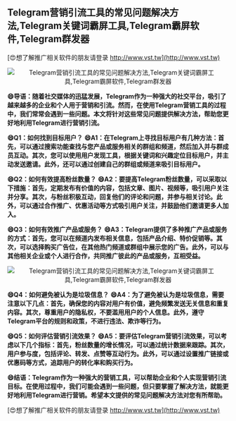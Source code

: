 ## **Telegram营销引流工具的常见问题解决方法,Telegram关键词霸屏工具,Telegram霸屏软件,Telegram群发器**

[😍想了解推广相关软件的朋友请登录 http://www.vst.tw](http://www.vst.tw)

 <center><img src="https://vst.tw/MP4/tuiguang/png/7.png" alt="Telegram营销引流工具的常见问题解决方法,Telegram关键词霸屏工具,Telegram霸屏软件,Telegram群发器"></center>

**😄导语：随着社交媒体的迅猛发展，Telegram作为一种强大的社交平台，吸引了越来越多的企业和个人用于营销和引流。然而，在使用Telegram营销工具的过程中，我们常常会遇到一些问题。本文将针对这些常见问题提供解决方法，帮助您更好地利用Telegram进行营销引流。**

**😄Q1：如何找到目标用户？**
**😄A1：在Telegram上寻找目标用户有几种方法：首先，可以通过搜索功能查找与您产品或服务相关的群组和频道，然后加入并与群成员互动。其次，您可以使用用户发现工具，根据关键词和兴趣定位目标用户，并主动发送邀请。此外，还可以通过创建自己的群组或频道来吸引目标用户。**

**😄Q2：如何有效提高粉丝数量？**
**😄A2：要提高Telegram粉丝数量，可以采取以下措施：首先，定期发布有价值的内容，包括文章、图片、视频等，吸引用户关注并分享。其次，与粉丝积极互动，回复他们的评论和问题，并参与相关讨论。此外，可以通过合作推广、优惠活动等方式吸引用户关注，并鼓励他们邀请更多人加入。**

**😄Q3：如何有效推广产品或服务？**
**😄A3：Telegram提供了多种推广产品或服务的方式：首先，您可以在频道内发布相关信息，包括产品介绍、特价促销等。其次，可以选择购买广告位，在其他热门频道或群组中展示您的广告。此外，可以与其他相关企业或个人进行合作，共同推广彼此的产品或服务，互相受益。**

 <center><img src="https://vst.tw/MP4/tuiguang/png/5.png" alt="Telegram营销引流工具的常见问题解决方法,Telegram关键词霸屏工具,Telegram霸屏软件,Telegram群发器"></center>

**😄Q4：如何避免被认为是垃圾信息？**
**😄A4：为了避免被认为是垃圾信息，需要注意以下几点：首先，确保您的内容对用户有价值，避免频繁发送无关信息和重复内容。其次，尊重用户的隐私权，不要滥用用户的个人信息。此外，遵守Telegram平台的规则和政策，不进行违法、欺诈等行为。**

**😄Q5：如何评估营销引流效果？**
**😄A5：要评估Telegram营销引流效果，可以考虑以下几个指标：首先，粉丝数量的增长情况，可以通过统计数据来跟踪。其次，用户参与度，包括评论、转发、点赞等互动行为。此外，可以通过设置推广链接或优惠码等方式，追踪用户的转化率和购买行为。**

**😄结语：Telegram作为一种强大的营销工具，可以帮助企业和个人实现营销引流目标。在使用过程中，我们可能会遇到一些问题，但只要掌握了解决方法，就能更好地利用Telegram进行营销。希望本文提供的常见问题解决方法对您有所帮助。**

[😍想了解推广相关软件的朋友请登录 http://www.vst.tw](http://www.vst.tw)



